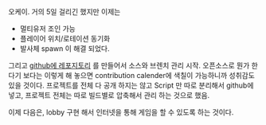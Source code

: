 
오케이. 거의 5일 걸리긴 했지만 이제는 
* 멀티유저 조인 가능
* 플레이어 위치/로테이션 동기화
* 발사체 spawn 
이 해결 되었다. 

그리고 [github에 레포지토리](https://github.com/YUChoe/SlowBullets) 를 만들어서 소스와 브렌치 관리 시작. 오픈소스로 뭔가 한다기 보다는 이렇게 해 놓으면 contribution calender에 색칠이 가능하니까 성취감도 있을 것이다. 프로젝트를 전체 다 공개 하지는 않고 Script 만 따로 분리해서 github에 넣고, 프로젝트 전체는 따로 빌드별로 압축해서 관리 하는 것으로 했음.

이제 다음은, lobby 구현 해서 인터넷을 통해 게임을 할 수 있도록 하는 것이다. 